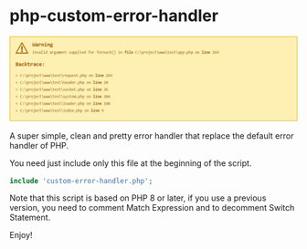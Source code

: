 # php-custom-error-handler

![Custom Error Handler](https://github.com/JaxonRailey/php-custom-error-handler/blob/main/handler.jpg?raw=true)

A super simple, clean and pretty error handler that replace the default error handler of PHP.

You need just include only this file at the beginning of the script.

```php
include 'custom-error-handler.php';
```

Note that this script is based on PHP 8 or later, if you use a previous version, you need to comment Match Expression and to decomment Switch Statement.

Enjoy!
